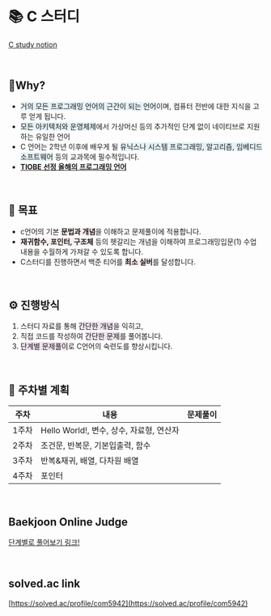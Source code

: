 # 📚 C 스터디

[C study notion](https://www.notion.so/627fe7fea45f4aacb004f1c2021c8203?pvs=21)

<br/>

## 🤔Why?

- <span style="background-color: rgba(173, 216, 230, 0.3);">거의 모든 프로그래밍 언어의 근간이 되는 언어</span>이며, 컴퓨터 전반에 대한 지식을 고루 얻게 됩니다.
- <span style="background-color: rgba(173, 216, 230, 0.3);">모든 아키텍처와 운영체제</span>에서 가상머신 등의 추가적인 단계 없이 네이티브로 지원하는 유일한 언어
- C 언어는 2학년 이후에 배우게 될 <span style="background-color: rgba(173, 216, 230, 0.3);">유닉스나 시스템 프로그래밍, 알고리즘, 임베디드 소프트웨어</span> 등의 교과목에 필수적입니다.
- **[TIOBE 선정 올해의 프로그래밍 언어](https://www.tiobe.com/tiobe-index/)**

<br/>

## 📌 목표
- c언어의 기본 <span style="background-color: rgba(255, 204, 204, 0.3);">**문법과 개념**</span>을 이해하고 문제풀이에 적용합니다.
- <span style="background-color: rgba(255, 204, 204, 0.3);">**재귀함수, 포인터, 구조체**</span> 등의 헷갈리는 개념을 이해하여 프로그래밍입문(1) 수업 내용을 수월하게 가져갈 수 있도록 합니다.
- C스터디를 진행하면서 백준 티어를 <span style="background-color: rgba(255, 204, 204, 0.3);">**최소 실버**</span>를 달성합니다.

<br/>

## ⚙️ 진행방식

1. 스터디 자료를 통해 <span style="background-color: rgba(200, 162, 200, 0.3);">간단한 개념</span>을 익히고,
2. 직접 코드를 작성하여 <span style="background-color: rgba(200, 162, 200, 0.3);">간단한 문제</span>를 풀어봅니다.
3. <span style="background-color: rgba(200, 162, 200, 0.3);">단계별 문제풀이</span>로 C언어의 숙련도를 향상시킵니다.

<br/>

## 📜 주차별 계획

|주차|내용|문제풀이|
|------|---|---|
|1주차|Hello World!, 변수, 상수, 자료형, 연산자||
|2주차|조건문, 반복문, 기본입출력, 함수||
|3주차|반복&재귀, 배열, 다차원 배열||
|4주차|포인터||

<br/>

## **Baekjoon Online Judge**

[단계별로 풀어보기 링크!](https://www.acmicpc.net/step)

<br/>

## **solved.ac link**

[https://solved.ac/profile/com5942](https://solved.ac/profile/com5942)
